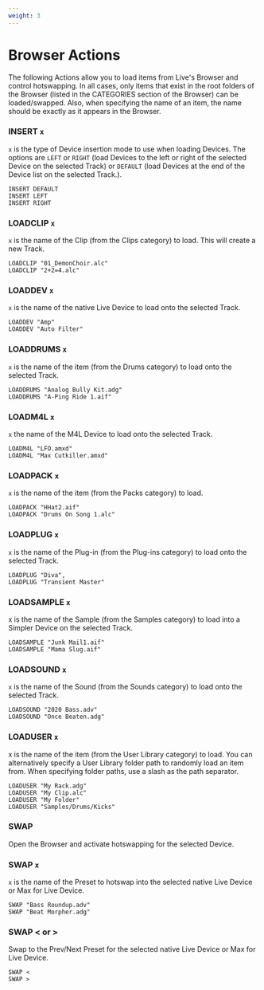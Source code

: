 ```yaml
---
weight: 3
---
```


# Browser Actions

The following Actions allow you to load items from Live's Browser and control hotswapping. In all cases, only items that exist in the root folders of the Browser (listed in the CATEGORIES section of the Browser) can be loaded/swapped. Also, when specifying the name of an item, the name should be exactly as it appears in the Browser.

### INSERT `x`

`x` is the type of Device insertion mode to use when loading Devices. The options are `LEFT` or `RIGHT` (load Devices to the left or right of the selected Device on the selected Track) or `DEFAULT` (load Devices at the end of the Device list on the selected Track.).

```
INSERT DEFAULT
INSERT LEFT
INSERT RIGHT
```

### LOADCLIP `x`

`x` is the name of the Clip (from the Clips category) to load. This will create a new Track.

```
LOADCLIP "01_DemonChoir.alc"
LOADCLIP "2+2=4.alc"
```

### LOADDEV `x`

`x` is the name of the native Live Device to load onto the selected Track. 

```
LOADDEV "Amp"
LOADDEV "Auto Filter"
```

### LOADDRUMS `x`

`x` is the name of the item (from the Drums category) to load onto the selected Track.

```
LOADDRUMS "Analog Bully Kit.adg"
LOADDRUMS "A-Ping Ride 1.aif"
```

### LOADM4L `x`

`x` the name of the M4L Device to load onto the selected Track. 

```
LOADM4L "LFO.amxd"
LOADM4L "Max Cutkiller.amxd"
```

### LOADPACK `x`

`x` is the name of the item (from the Packs category) to load.

```
LOADPACK "HHat2.aif"
LOADPACK "Drums On Song 1.alc"
```

### LOADPLUG `x`

`x` is the name of the Plug-in (from the Plug-ins category) to load onto the selected Track.

```
LOADPLUG "Diva",
LOADPLUG "Transient Master"
```

### LOADSAMPLE `x`

x is the name of the Sample (from the Samples category) to load into a Simpler Device on the selected Track.

```
LOADSAMPLE "Junk Mail1.aif"
LOADSAMPLE "Mama Slug.aif"
```

### LOADSOUND `x`

`x` is the name of the Sound (from the Sounds category) to load onto the selected Track.

```
LOADSOUND "2020 Bass.adv"
LOADSOUND "Once Beaten.adg"
```

### LOADUSER `x`

x is the name of the item (from the User Library category) to load. You can alternatively specify a User Library folder path to randomly load an item from. When specifying folder paths, use a slash as the path separator.

```
LOADUSER "My Rack.adg"
LOADUSER "My Clip.alc"
LOADUSER "My Folder"
LOADUSER "Samples/Drums/Kicks"
```

### SWAP

Open the Browser and activate hotswapping for the selected Device.

### SWAP `x`

`x` is the name of the Preset to hotswap into the selected native Live Device or Max for Live Device.

```
SWAP "Bass Roundup.adv"
SWAP "Beat Morpher.adg"
```

### SWAP < or >

Swap to the Prev/Next Preset for the selected native Live Device or Max for Live Device.

```
SWAP <
SWAP >
```
